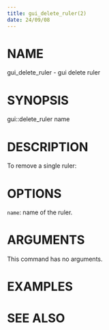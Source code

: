 ```yaml
---
title: gui_delete_ruler(2)
date: 24/09/08
---
```


# NAME

gui_delete_ruler - gui delete ruler

# SYNOPSIS

gui::delete_ruler 
    name


# DESCRIPTION

To remove a single ruler:

# OPTIONS

`name`:  name of the ruler.

# ARGUMENTS

This command has no arguments.

# EXAMPLES

# SEE ALSO
